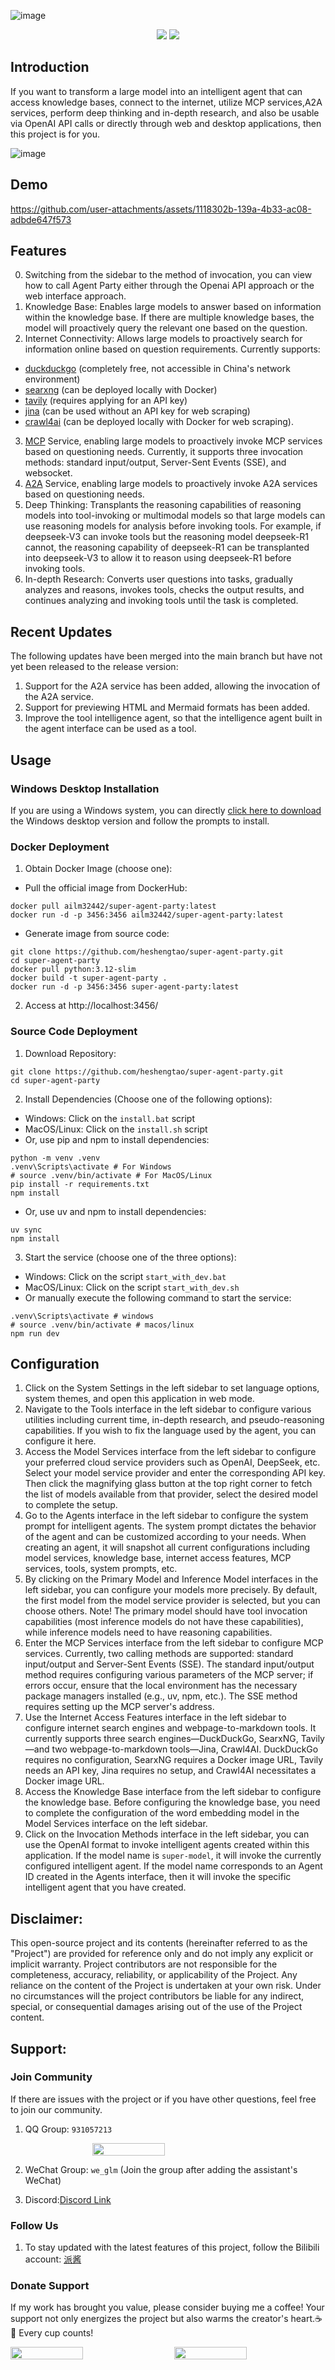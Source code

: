 ![image](static/source/agent_party.png)

<div align="center">
  <a href="./README_ZH.md"><img src="https://img.shields.io/badge/简体中文-d9d9d9"></a>
  <a href="./README.md"><img src="https://img.shields.io/badge/English-d9d9d9"></a>
</div>

## Introduction

If you want to transform a large model into an intelligent agent that can access knowledge bases, connect to the internet, utilize MCP services,A2A services, perform deep thinking and in-depth research, and also be usable via OpenAI API calls or directly through web and desktop applications, then this project is for you.

![image](static/source/image.png)

## Demo
https://github.com/user-attachments/assets/1118302b-139a-4b33-ac08-adbde647f573

## Features

0. Switching from the sidebar to the method of invocation, you can view how to call Agent Party either through the Openai API approach or the web interface approach.
1. Knowledge Base: Enables large models to answer based on information within the knowledge base. If there are multiple knowledge bases, the model will proactively query the relevant one based on the question.
2. Internet Connectivity: Allows large models to proactively search for information online based on question requirements. Currently supports:
- [duckduckgo](https://duckduckgo.com/) (completely free, not accessible in China's network environment)
- [searxng](https://github.com/searxng/searxng) (can be deployed locally with Docker)
- [tavily](https://tavily.com/) (requires applying for an API key)
- [jina](https://github.com/jina-ai/jina) (can be used without an API key for web scraping)
- [crawl4ai](https://github.com/unclecode/crawl4ai) (can be deployed locally with Docker for web scraping).
3. [MCP](https://modelcontextprotocol.io/introduction) Service, enabling large models to proactively invoke MCP services based on questioning needs. Currently, it supports three invocation methods: standard input/output, Server-Sent Events (SSE), and websocket.
4. [A2A](https://github.com/google/A2A) Service, enabling large models to proactively invoke A2A services based on questioning needs.
5. Deep Thinking: Transplants the reasoning capabilities of reasoning models into tool-invoking or multimodal models so that large models can use reasoning models for analysis before invoking tools. For example, if deepseek-V3 can invoke tools but the reasoning model deepseek-R1 cannot, the reasoning capability of deepseek-R1 can be transplanted into deepseek-V3 to allow it to reason using deepseek-R1 before invoking tools.
6. In-depth Research: Converts user questions into tasks, gradually analyzes and reasons, invokes tools, checks the output results, and continues analyzing and invoking tools until the task is completed.

## Recent Updates
The following updates have been merged into the main branch but have not yet been released to the release version:
1. Support for the A2A service has been added, allowing the invocation of the A2A service.
2. Support for previewing HTML and Mermaid formats has been added.
3. Improve the tool intelligence agent, so that the intelligence agent built in the agent interface can be used as a tool. 

## Usage

### Windows Desktop Installation

If you are using a Windows system, you can directly [click here to download](https://github.com/heshengtao/super-agent-party/releases/download/v0.1.0/Super.Agent.Party-Setup-0.1.0.exe) the Windows desktop version and follow the prompts to install.

### Docker Deployment

1. Obtain Docker Image (choose one):
- Pull the official image from DockerHub:
```shell
docker pull ailm32442/super-agent-party:latest
docker run -d -p 3456:3456 ailm32442/super-agent-party:latest
```

- Generate image from source code:
```shell
git clone https://github.com/heshengtao/super-agent-party.git
cd super-agent-party
docker pull python:3.12-slim 
docker build -t super-agent-party . 
docker run -d -p 3456:3456 super-agent-party:latest
```

2. Access at http://localhost:3456/

### Source Code Deployment

1. Download Repository:
```shell
git clone https://github.com/heshengtao/super-agent-party.git
cd super-agent-party
```

2. Install Dependencies (Choose one of the following options):
- Windows: Click on the `install.bat` script
- MacOS/Linux: Click on the `install.sh` script
- Or, use pip and npm to install dependencies:
```shell
python -m venv .venv
.venv\Scripts\activate # For Windows
# source .venv/bin/activate # For MacOS/Linux
pip install -r requirements.txt
npm install
```
- Or, use uv and npm to install dependencies:
```shell
uv sync
npm install
```

3. Start the service (choose one of the three options):
- Windows: Click on the script `start_with_dev.bat`
- MacOS/Linux: Click on the script `start_with_dev.sh`
- Or manually execute the following command to start the service:
```shell
.venv\Scripts\activate # windows
# source .venv/bin/activate # macos/linux
npm run dev
```

## Configuration

1. Click on the System Settings in the left sidebar to set language options, system themes, and open this application in web mode.
2. Navigate to the Tools interface in the left sidebar to configure various utilities including current time, in-depth research, and pseudo-reasoning capabilities. If you wish to fix the language used by the agent, you can configure it here.
3. Access the Model Services interface from the left sidebar to configure your preferred cloud service providers such as OpenAI, DeepSeek, etc. Select your model service provider and enter the corresponding API key. Then click the magnifying glass button at the top right corner to fetch the list of models available from that provider, select the desired model to complete the setup.
4. Go to the Agents interface in the left sidebar to configure the system prompt for intelligent agents. The system prompt dictates the behavior of the agent and can be customized according to your needs. When creating an agent, it will snapshot all current configurations including model services, knowledge base, internet access features, MCP services, tools, system prompts, etc.
5. By clicking on the Primary Model and Inference Model interfaces in the left sidebar, you can configure your models more precisely. By default, the first model from the model service provider is selected, but you can choose others. Note! The primary model should have tool invocation capabilities (most inference models do not have these capabilities), while inference models need to have reasoning capabilities.
6. Enter the MCP Services interface from the left sidebar to configure MCP services. Currently, two calling methods are supported: standard input/output and Server-Sent Events (SSE). The standard input/output method requires configuring various parameters of the MCP server; if errors occur, ensure that the local environment has the necessary package managers installed (e.g., uv, npm, etc.). The SSE method requires setting up the MCP server's address.
7. Use the Internet Access Features interface in the left sidebar to configure internet search engines and webpage-to-markdown tools. It currently supports three search engines—DuckDuckGo, SearxNG, Tavily—and two webpage-to-markdown tools—Jina, Crawl4AI. DuckDuckGo requires no configuration, SearxNG requires a Docker image URL, Tavily needs an API key, Jina requires no setup, and Crawl4AI necessitates a Docker image URL.
8. Access the Knowledge Base interface from the left sidebar to configure the knowledge base. Before configuring the knowledge base, you need to complete the configuration of the word embedding model in the Model Services interface on the left sidebar. 
9. Click on the Invocation Methods interface in the left sidebar, you can use the OpenAI format to invoke intelligent agents created within this application. If the model name is `super-model`, it will invoke the currently configured intelligent agent. If the model name corresponds to an Agent ID created in the Agents interface, then it will invoke the specific intelligent agent that you have created. 

## Disclaimer:
This open-source project and its contents (hereinafter referred to as the "Project") are provided for reference only and do not imply any explicit or implicit warranty. Project contributors are not responsible for the completeness, accuracy, reliability, or applicability of the Project. Any reliance on the content of the Project is undertaken at your own risk. Under no circumstances will the project contributors be liable for any indirect, special, or consequential damages arising out of the use of the Project content.

## Support:

### Join Community
If there are issues with the project or if you have other questions, feel free to join our community.

1. QQ Group: `931057213`

<div style="display: flex; justify-content: center;">
    <img src="doc/image/Q群.jpg" style="width: 48%;" />
</div>

2. WeChat Group: `we_glm` (Join the group after adding the assistant's WeChat)

3. Discord:[Discord Link](https://discord.gg/f2dsAKKr2V)

### Follow Us
1. To stay updated with the latest features of this project, follow the Bilibili account: [派酱](https://space.bilibili.com/26978344)

### Donate Support
If my work has brought you value, please consider buying me a coffee! Your support not only energizes the project but also warms the creator's heart.☕💖 Every cup counts!
<div style="display:flex; justify-content:space-between;">
    <img src="doc/image/zhifubao.jpg" style="width: 48%;" />
    <img src="doc/image/wechat.jpg" style="width: 48%;" />
</div> 